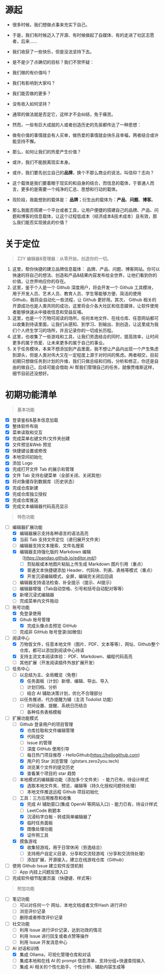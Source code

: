 # 源起

- 很多时候，我们想做点事来充实下自己。
- 于是，我们有时候迈入了开源、有时候做起了自媒体、有的走进了社区志愿者，后来……
- 我们收获了一些快乐，但是没法坚持下去。
- 是不是少了点确切的目标？我们不禁怀疑：
- 我们做的有价值吗？
- 我们有影响到大家吗？
- 我们能否做的更多？
- 没有收入如何坚持？
- 通常的做法就是否定它，这样才不会纠结，免于痛苦。

- 然而，一些有巨大成就的人或者创造历史的先驱都传达了一种思想：
- 做有价值的事情就会有人买单，做热爱的事情就会快乐且幸福，两者结合或许能坚持不懈。

- 那么，如何让我们的热爱产生价值？
- 或许，我们不能脱离现实本身。
- 或许，我们要先创立自己的**品牌**，换个不那么商业的说法，叫信仰？志向？
- 这个载体是我们要着眼于现实的和自身的结合，而信息的载体，于普通人而言，更多的是需要一个纯净的汇总、思想和行动的载体。
- 现阶段，我能想到的载体是： **品牌**；衍生出的载体为：**产品**、**问题**、**博客**。
- 那么我能否搭建一个平台或者工具，让用户便捷的搭建自己的品牌、产品、问题和博客的信息载体，让这个过程低成本（经济成本&技术成本）且有效，那么我们能否实现彼此的价值？

# 关于定位

> Z2Y 编辑器&管理器：从零开始，创造你的一切。

1. 这里，帮你快捷的建立品牌信息载体： 品牌、产品、问题、博客网站。你可以快速的将自己的想法、创造和产品&结果内容发布给全世界，让他们看到你的价值，让世界响应你的存在。
2. 这里，鉴于个人是一个 Github 深度用户，将会开发一个 Github 工具模块，用于开发人员、艺术人员、教育人员、学生等能够方便、简洁的使用 Github，我将会自动化一些流程，让 Github 更好用。其次， Github 相关的开源成功也是人类共同的成功，这里将会介各大社区和信息媒体，让软件使用者能够快速从中接收信息和受益反哺。
3. 这里，也是一个万物可阅读的场所，任何本地文件、在线仓库、任意网站都可以收集到待读里面，让我们从感知、到学习、到输出、到创造，让这里成为我们个人终生学习的场所，并且记录你的一切成长历程。
4. 这里，也收集了一些游戏和工具，让我们劳逸结合的同时，提高效率，让时间更多的属于热爱、让未来更多的属于自己的事业。
5. 关于任务模块，本来不想添加到产品里面，我不想让产品内出现一个产生焦虑到源头，但是人类对伟大又在一定程度上源于对时间的焦虑。两者相交，目前初期只想做任务到计划的升维，我们只做总结和归档，分析和修正，你还是自由的做自己，后续可能会借助 AI 帮我们管理自己的任务，就像贾维斯这样，细节目前还没想好。

# 初期功能清单

> 基本功能

- [X] 登录鉴权&基本信息加载
- [X] 整体软件布局
- [X] 菜单读取和交互
- [X] 完成菜单右键文件/文件夹创建
- [X] 文件预览&Web 预览
- [X] 快捷键设置或修改
- [X] 本地空间初始化
- [X] 添加 Logo
- [X] 完成打开文件 Tab 的展示和管理
- [X] 文件 Tab 支持右键菜单（全部关闭、关闭其他）
- [X] 将对象缓存到数据库（历史状态）
- [X] 完成仓库新建
- [X] 完成仓库独立授权
- [X] 完成仓库推送
- [X] 完成文本编辑器代码高亮显示

> 特色功能

- [ ] 编辑器扩展功能
    - [X] 编辑器展示支持各种语言的语法高亮
    - [X] 当前 Tab 支持文件定位（递归展开文件夹）
    - [ ] 编辑器支持文本搜索、文件名搜索
    - [X] 编辑器支持强化版的 Markdown 编辑（https://pandao.github.io/editor.md/)
        - [ ] 剪贴板或本地图片粘贴上传生成 Markdown 图片引用（重点）
        - [X] 普通文本快捷键添加 Header、代码块、列表、表格等模式（重点）
        - [X] 开发沉浸编辑模式，全屏，编辑完关闭后回调
    - [ ] 编辑器支持语法检查、补全提示（提示、AI提示）
    - [ ] 编辑器增强（Tab自动空格、引号和括号自动配对等等）
    - [X] 新增沉浸式编辑器
    - [ ] 完成菜单内文件拖动
- [ ] 账号功能
    - [X] 免登录使用
    - [X] Gihub 账号管理
        - [X] 完成头像点击预览 GitHub
    - [ ] 完成非 GitHub 账号登录(如微信)
- [ ] 阅读中心
    - [X] 万物皆文件，任意本地文件（图片、PDF、文本等等）、网址、Github整个仓库，都可以添加到阅读中心待读
    - [X] 支持主流文本阅读体验： PDF、Markdown、编程代码高亮
    - [ ] 其他扩展（开发阅读插件外放扩展开发）
- [ ] 任务中心
    - [ ] 以总结为主、全局概览（免卷）
        - [X] 任务面板（计划）新增、编辑、导出、导入
        - [ ] 计划归档、分析
        - [ ] 结合 AI 辅助决策计划，优化不合理部分
    - [ ] 以任务推进、代办提醒为辅（主流 Todolist 功能）
        - [ ] 时间设置、提醒、系统日历结合
        - [ ] 各种任务表格模板
- [ ] 扩展功能模式
    - [ ] Github 登录用户的项目管理
        - [X] 仓库拉取和文件编辑管理
        - [X] 代码提交
        - [ ] issue 的管理
        - [ ] 深度 GitHub 使用引导
        - [ ] 每日热门项目推荐 - HelloGithub(https://hellogithub.com)
        - [X] 用户的 Star 浏览管理（gitstars.zero2you.tech)
        - [X] 浏览某个文件的提交历史
        - [X] 查看某个项目的 star 趋势
    - [ ] 本地模式的编辑器功能（添加多个文件夹） - 能力已有，待设计样式
        - [X] 选取本地文件夹、预览、编辑等（持久化授权问题待处理）
        - [ ] 本地文件推送远程 Github 项目初始化
    - [ ] 工具：三方应用推荐和收集
        - [X] 完成 AI 辅助窗口(集成 OpenAI 等网站入口) - 能力已有，待设计样式
        - [ ] LeetCode 刷题本
        - [X] 沉浸码字白板 - 转成简单编辑器了
        - [X] 临时任务面板
        - [X] 图像处理功能
        - [X] 证件照工具
    - [X] 摸鱼游戏
        - [X] 收集轻游戏，用于日常休闲（劳逸结合）
        - [ ] 支持用户自定义目录、分享和交流轻游戏（分享和交流待处理）
        - [ ] 添加扩展，开源接入，建立在线游戏仓库（Github）
- [ ] 使用 Github Issue 建立软件反馈机制
    - [ ] App 内挂上问题反馈入口
- [ ] 完成软件细节配置页面（快捷键、样式等）

> 附加功能

- [ ] 笔记功能
    - [ ] 可以对任何一个 网址、本地文档或者文件Hash 进行评价
    - [ ] 浏览评价记录
    - [ ] 删除或者修改评价记录
- [ ] 社交功能
    - [ ] 利用 Issue 进行评价记录，达到功效的情况
    - [ ] 利用 Issue 进行回复或者点赞等操作
    - [ ] 利用 Issue 开发消息中心
- [ ] AI 对话和训练
    - [X] 集成 Ollama，可视化管理仓库和对话
    - [ ] 集成本地和在线 AI 的 prompt 信息清单，支持分组+快速查找输入 
    - [ ] 集成 AI 相关的个性化助手、个性分析、辅助内容生成等